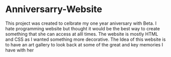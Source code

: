 # Anniversarry-Website

This project was created to celbrate my one year aniversary with Beta. 
I hate programming website but thought it would be the best way to create something that she can access at alll times. 
The website is mostly HTML and CSS as I wanted something more decorative. 
The Idea of this website is to have an art gallery to look back at some of the great and key memories I have with her
